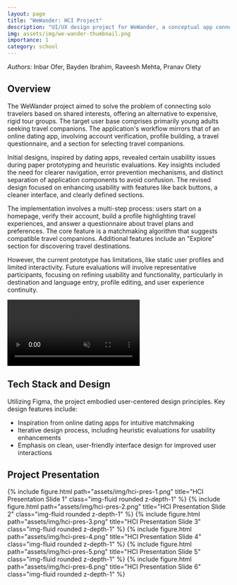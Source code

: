 ```yaml
---
layout: page
title: "WeWander: HCI Project"
description: "UI/UX design project for WeWander, a conceptual app connecting solo travelers<br><b>Using: </b><em>Figma, User-Centered Design Principles</em>"
img: assets/img/we-wander-thumbnail.png
importance: 1
category: school
---
```


<em>Authors:</em> Inbar Ofer, Bayden Ibrahim, Raveesh Mehta, Pranav Olety

## Overview

<div class="row d-flex align-items-center">
    <div class="col-sm mt-3 mt-md-0">
    <p>The WeWander project aimed to solve the problem of connecting solo travelers based on shared interests, offering an alternative to expensive, rigid tour groups. The target user base comprises primarily young adults seeking travel companions. The application's workflow mirrors that of an online dating app, involving account verification, profile building, a travel questionnaire, and a section for selecting travel companions.</p>
    <p>Initial designs, inspired by dating apps, revealed certain usability issues during paper prototyping and heuristic evaluations. Key insights included the need for clearer navigation, error prevention mechanisms, and distinct separation of application components to avoid confusion. The revised design focused on enhancing usability with features like back buttons, a cleaner interface, and clearly defined sections.</p>
    <p>The implementation involves a multi-step process: users start on a homepage, verify their account, build a profile highlighting travel experiences, and answer a questionnaire about travel plans and preferences. The core feature is a matchmaking algorithm that suggests compatible travel companions. Additional features include an "Explore" section for discovering travel destinations.</p>
    <p>However, the current prototype has limitations, like static user profiles and limited interactivity. Future evaluations will involve representative participants, focusing on refining usability and functionality, particularly in destination and language entry, profile editing, and user experience continuity.</p>
    </div>
    <div class="col-auto mt-3 mt-md-0">
        <video width="300" controls autoplay muted loop>
            <source src="../../assets/video/wewander-demo-video.mov" type="video/mp4">
        Your browser does not support the video tag.
        </video>
    </div>
</div>

## Tech Stack and Design

Utilizing Figma, the project embodied user-centered design principles. Key design features include:
- Inspiration from online dating apps for intuitive matchmaking
- Iterative design process, including heuristic evaluations for usability enhancements
- Emphasis on clean, user-friendly interface design for improved user interactions

## Project Presentation

{% include figure.html path="assets/img/hci-pres-1.png" title="HCI Presentation Slide 1" class="img-fluid rounded z-depth-1" %}
{% include figure.html path="assets/img/hci-pres-2.png" title="HCI Presentation Slide 2" class="img-fluid rounded z-depth-1" %}
{% include figure.html path="assets/img/hci-pres-3.png" title="HCI Presentation Slide 3" class="img-fluid rounded z-depth-1" %}
{% include figure.html path="assets/img/hci-pres-4.png" title="HCI Presentation Slide 4" class="img-fluid rounded z-depth-1" %}
{% include figure.html path="assets/img/hci-pres-5.png" title="HCI Presentation Slide 5" class="img-fluid rounded z-depth-1" %}
{% include figure.html path="assets/img/hci-pres-6.png" title="HCI Presentation Slide 6" class="img-fluid rounded z-depth-1" %}